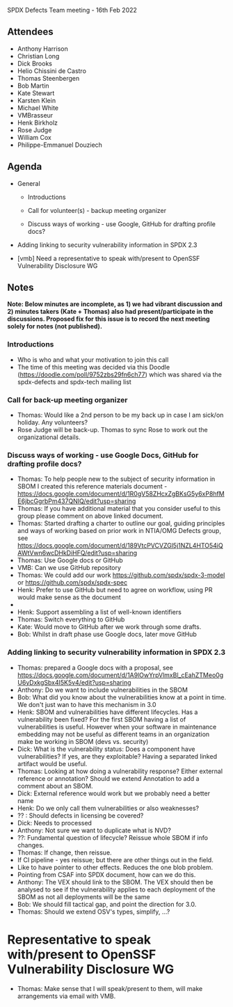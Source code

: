 SPDX Defects Team meeting - 16th Feb 2022

## Attendees
* Anthony Harrison
* Christian Long
* Dick Brooks
* Helio Chissini de Castro
* Thomas Steenbergen
* Bob Martin
* Kate Stewart
* Karsten Klein
* Michael White
* VMBrasseur
* Henk Birkholz
* Rose Judge
* William Cox
* Philippe-Emmanuel Douziech

## Agenda
* General

    * Introductions

    * Call for volunteer(s) - backup meeting organizer

    * Discuss ways of working - use Google, GitHub for drafting profile docs?

* Adding linking to security vulnerability information in SPDX 2.3 
* [vmb] Need a representative to speak with/present to OpenSSF Vulnerability Disclosure WG

## Notes

**Note: Below minutes are incomplete, as 1) we had vibrant discussion and 2) minutes takers (Kate + Thomas) also had present/participate in the discussions. Proposed fix for this issue is to record the next meeting solely for notes (not published).**

### Introductions
* Who is who and what your motivation to join this call
* The time of this meeting was decided via this Doodle (https://doodle.com/poll/9752zbs29fn6ch77) which was shared via the spdx-defects and spdx-tech mailing list

### Call for back-up meeting organizer
* Thomas: Would like a 2nd person to be my back up in case I am sick/on holiday. Any volunteers?
* Rose Judge will be back-up. Thomas to sync Rose to work out the organizational details.

### Discuss ways of working - use Google Docs, GitHub for drafting profile docs?
* Thomas: To help people new to the subject of security information in SBOM I created this reference materials document  - https://docs.google.com/document/d/1R0gV58ZHcxZgBKsG5y6xP8hfME6jbcGgrbPm437QNIQ/edit?usp=sharing
* Thomas: If you have additional material that you consider useful to this group please comment on above linked document.
* Thomas: Started drafting a charter to outline our goal, guiding principles and ways of working based on prior work in NTIA/OMG Defects group, see https://docs.google.com/document/d/189VtcPVCVZGl5j1NZL4HTO54iQAWtVwn6wcDHkDiHFQ/edit?usp=sharing
* Thomas: Use Google docs or GitHub
* VMB: Can we use GitHub repository
* Thomas: We could add our work https://github.com/spdx/spdx-3-model or https://github.com/spdx/spdx-spec
* Henk:  Prefer to use GitHub but need to agree on workflow, using PR would make sense as the document
* 
* Henk: Support assembling a list of well-known identifiers
* Thomas: Switch everything to GitHub
* Kate: Would move to GitHub after we work through some drafts.
* Bob: Whilst in draft phase use Google docs, later move GitHub 

### Adding linking to security vulnerability information in SPDX 2.3 
* Thomas: prepared a Google docs with a proposal, see https://docs.google.com/document/d/1A9lOwYrpVlmxBl_cEahZTMeo0gU6yDxkgSbx4I5K5v4/edit?usp=sharing
* Anthony: Do we want to include vulnerabilities in the SBOM
* Bob: What did you know about the vulnerabilities know at a point in time. We don't just wan to have this mechanism in 3.0
* Henk: SBOM and vulnerabilities have different lifecycles. Has a vulnerability been fixed? For the first SBOM having a list of vulnerabilities is useful. However when your software in maintenance embedding may not be useful as different teams in an organization make be working in SBOM (devs vs. security)
* Dick: What is the vulnerability status: Does a component have vulnerabilities? If yes, are they exploitable? Having a separated linked artifact would be useful.
* Thomas:  Looking at how doing a vulnerability response?   Either external reference or annotation?   Should we extend Annotation to add a comment about an SBOM.
* Dick: External reference would work but we probably need a better name
* Henk: Do we only call them vulnerabilities or also weaknesses?
* ?? : Should defects in licensing be covered?
* Dick: Needs to processed
* Anthony: Not sure we want to duplicate what is NVD?
* ??: Fundamental question of lifecycle?   Reissue whole SBOM if info changes.
* Thomas: If change, then reissue.
* If CI pipeline - yes reissue;  but there are other things out in the field. 
* Like to have pointer to other effects.   Reduces the one blob problem.
* Pointing from CSAF into SPDX document, how can we do this. 
* Anthony: The VEX should link to the SBOM. The VEX should then be analysed to see if the vulnerability applies to each deployment of the SBOM as not all deployments will be the same 
* Bob: We should fill tactical gap, and point the direction for 3.0.
* Thomas:  Should we extend OSV's types, simplify, ...?

# Representative to speak with/present to OpenSSF Vulnerability Disclosure WG

* Thomas: Make sense that I will speak/present to them, will make arrangements via email with VMB.